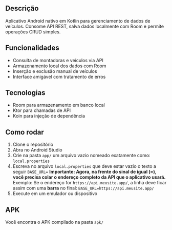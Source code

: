 ## Descrição
Aplicativo Android nativo em Kotlin para gerenciamento de dados de veículos. Consome API REST, salva dados localmente com Room e permite operações CRUD simples.

## Funcionalidades
- Consulta de montadoras e veículos via API
- Armazenamento local dos dados com Room
- Inserção e exclusão manual de veículos
- Interface amigável com tratamento de erros

## Tecnologias
- Room para armazenamento em banco local
- Ktor para chamadas de API
- Koin para injeção de dependência

## Como rodar
1. Clone o repositório
2. Abra no Android Studio
3. Crie na pasta ```app/``` um arquivo vazio nomeado exatamente como: ```local.properties```
4. Escreva no arquivo ```local.properties``` que deve estar vazio o texto a seguir
    ```BASE_URL=```
    **Importante: Agora, na frente do sinal de igual (=), você precisa colar o endereço completo da API que o aplicativo usará.**
    Exemplo: Se o endereço for ```https://api.meusite.app/```, a linha deve ficar assim com uma **barra** no final:
    ```BASE_URL=https://api.meusite.app/```
5. Execute em um emulador ou dispositivo

## APK
Você encontra o APK compilado na pasta `apk/`
